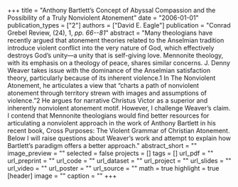 +++
title = "Anthony Bartlett’s Concept of Abyssal Compassion and the Possibility of a Truly Nonviolent Atonement"
date = "2006-01-01"
publication_types = ["2"]
authors = ["David E. Eagle"]
publication = "Conrad Grebel Review, (24), 1, _pp. 66--81_"
abstract = "Many theologians have recently argued that atonement theories related to the Anselmian tradition introduce violent conflict into the very nature of God, which effectively destroys God’s unity—a unity that is self-giving love. Mennonite theology, with its emphasis on a theology of peace, shares similar concerns. J. Denny Weaver takes issue with the dominance of the Anselmian satisfaction theory, particularly because of its inherent violence.1 In The Nonviolent Atonement, he articulates a view that “charts a path of nonviolent atonement through territory strewn with images and assumptions of violence.”2 He argues for narrative Christus Victor as a superior and inherently nonviolent atonement motif. However, I challenge Weaver’s claim. I contend that Mennonite theologians would find better resources for articulating a nonviolent approach in the work of Anthony Bartlett in his recent book, Cross Purposes: The Violent Grammar of Christian Atonement. Below I will raise questions about Weaver’s work and attempt to explain how Bartlett’s paradigm offers a better approach."
abstract_short = ""
image_preview = ""
selected = false
projects = []
tags = []
url_pdf = ""
url_preprint = ""
url_code = ""
url_dataset = ""
url_project = ""
url_slides = ""
url_video = ""
url_poster = ""
url_source = ""
math = true
highlight = true
[header]
image = ""
caption = ""
+++
